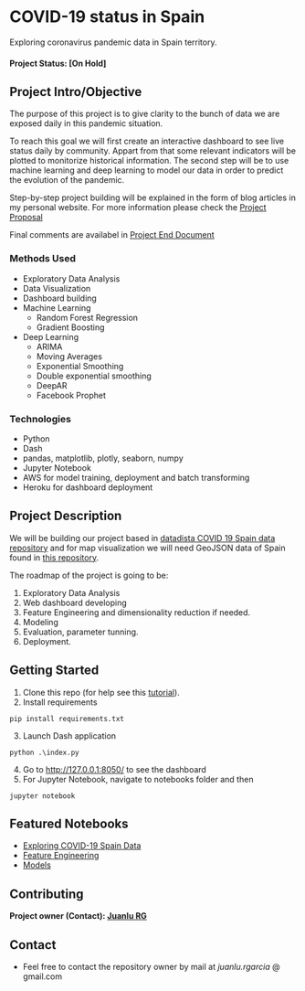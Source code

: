 # COVID-19 status in Spain

Exploring coronavirus pandemic data in Spain territory.

#### Project Status: [On Hold]

## Project Intro/Objective

The purpose of this project is to give clarity to the bunch of data we are exposed daily in this pandemic situation.

To reach this goal we will first create an interactive dashboard to see live status daily by community. Appart from that some relevant indicators will be plotted to monitorize historical information. The second step will be to use machine learning and deep learning to model our data in order to predict the evolution of the pandemic.

Step-by-step project building will be explained in the form of blog articles in my personal website. For more information please check the [Project Proposal](https://github.com/juanlurg/covid-19-spain-dash/blob/master/docs/proposal.pdf)

Final comments are availabel in [Project End Document](https://github.com/juanlurg/covid-19-spain-dash/blob/master/docs/Nanodegree%20Project.pdf)

### Methods Used

- Exploratory Data Analysis
- Data Visualization
- Dashboard building
- Machine Learning
  - Random Forest Regression
  - Gradient Boosting
- Deep Learning
  - ARIMA
  - Moving Averages
  - Exponential Smoothing
  - Double exponential smoothing
  - DeepAR
  - Facebook Prophet

### Technologies

- Python
- Dash
- pandas, matplotlib, plotly, seaborn, numpy
- Jupyter Notebook
- AWS for model training, deployment and batch transforming
- Heroku for dashboard deployment

## Project Description

We will be building our project based in [datadista COVID 19 Spain data repository](https://github.com/datadista/datasets/tree/master/COVID%2019) and for map visualization we will need GeoJSON data of Spain found in [this repository](https://github.com/deldersveld/topojson/blob/master/countries/spain/spain-comunidad-with-canary-islands.json).

The roadmap of the project is going to be:

1. Exploratory Data Analysis
2. Web dashboard developing
3. Feature Engineering and dimensionality reduction if needed.
4. Modeling
5. Evaluation, parameter tunning.
6. Deployment.

## Getting Started

1. Clone this repo (for help see this [tutorial](https://help.github.com/articles/cloning-a-repository/)).
2. Install requirements

```
pip install requirements.txt
```

3. Launch Dash application

```
python .\index.py
```

4. Go to http://127.0.0.1:8050/ to see the dashboard
5. For Jupyter Notebook, navigate to notebooks folder and then

```
jupyter notebook
```

## Featured Notebooks

- [Exploring COVID-19 Spain Data](https://github.com/juanlurg/covid-19-spain-dash/blob/master/notebooks/Exploring%20COVID-19%20Spain%20Data.ipynb)
- [Feature Engineering](https://github.com/juanlurg/covid-19-spain-dash/blob/master/notebooks/Feature%20Engineering.ipynb)
- [Models](https://github.com/juanlurg/covid-19-spain-dash/blob/master/notebooks/Models.ipynb)

## Contributing

**Project owner (Contact): [Juanlu RG](https://github.com/juanlurg/)**

## Contact

- Feel free to contact the repository owner by mail at _juanlu.rgarcia_ @ gmail.com
